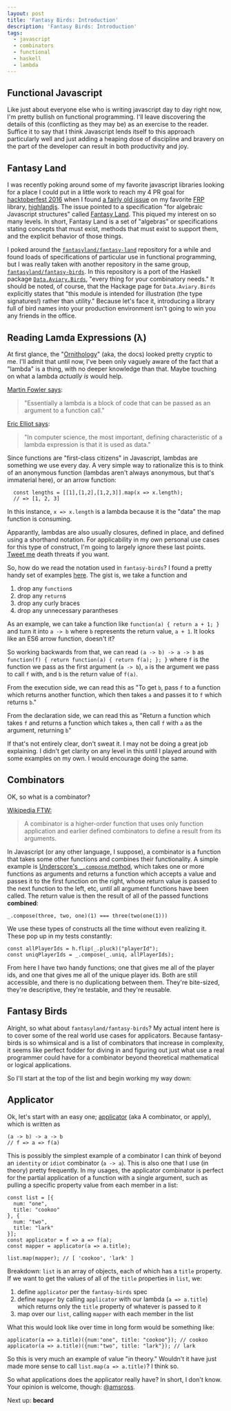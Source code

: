 ```yaml
---
layout: post
title: 'Fantasy Birds: Introduction'
description: 'Fantasy Birds: Introduction'
tags: 
  - javascript
  - combinators
  - functional
  - haskell
  - lambda
---
```


## Functional Javascript

Like just about everyone else who is writing javascript day to day right now, I'm pretty bullish on functional programming. I'll leave discovering the details of this (conflicting as they may be) as an exercise to the reader. Suffice it to say that I think Javascript lends itself to this approach particularly well and just adding a heaping dose of discipline and bravery on the part of the developer can result in both productivity and joy.

## Fantasy Land

I was recently poking around some of my favorite javascript libraries looking for a place I could put in a little work to reach my 4 PR goal for [hacktoberfest 2016](https://hacktoberfest.digitalocean.com/) when I found [a fairly old issue](https://github.com/caolan/highland/pull/114) on my favorite [FRP](https://en.wikipedia.org/wiki/Functional_reactive_programming) library, [highlandjs](http://highlandjs.org/). The issue pointed to a specification "for algebraic Javascript structures" called [Fantasy Land](https://github.com/fantasyland/fantasy-land). This piqued my interest on so many levels. In short, Fantasy Land is a set of "algebras" or specifications stating concepts that must exist, methods that must exist to support them, and the explicit behavior of those things.

I poked around the [`fantasyland/fantasy-land`](https://github.com/fantasyland/fantasy-land) repository for a while and found loads of specifications of particular use in functional programming, but I was really taken with another repository in the same group, [`fantasyland/fantasy-birds`](https://github.com/fantasyland/fantasy-birds). In this repository is a port of the Haskell package [`Data.Aviary.Birds`](https://hackage.haskell.org/package/data-aviary-0.4.0/docs/Data-Aviary-Birds.html), "every thing for your combinatory needs." It should be noted, of course, that the Hackage page for `Data.Aviary.Birds` explicitly states that "this module is intended for illustration (the type signatures!) rather than utility." Because let's face it, introducing a library full of bird names into your production environment isn't going to win you any friends in the office.

## Reading Lamda Expressions (&lambda;)

At first glance, the "[Ornithology](https://github.com/fantasyland/fantasy-birds#ornithology)" (aka, the docs) looked pretty cryptic to me. I'll admit that until now, I've been only vaguely aware of the fact that a "lambda" is a thing, with no deeper knowledge than that. Maybe touching on what a lambda _actually is_ would help.

[Martin Fowler says](http://martinfowler.com/bliki/Lambda.html): 

> "Essentially a lambda is a block of code that can be passed as an argument to a function call."

[Eric Elliot says](https://gist.github.com/ericelliott/414be9be82128443f6df):

> "In computer science, the most important, defining characteristic of a lambda expression is that it is used as data."

Since functions are "first-class citizens" in Javascript, lambdas are something we use every day. A very simple way to rationalize this is to think of an anonymous function (lambdas aren't always anonymous, but that's immaterial here), or an arrow function: 

```
  const lengths = [[1],[1,2],[1,2,3]].map(x => x.length);
  // => [1, 2, 3]
```

In this instance, `x => x.length` is a lambda because it is the "data" the map function is consuming.

Apparantly, lambdas are also usually closures, defined in place, and defined using a shorthand notation. For applicability in my own personal use cases for this type of construct, I'm going to largely ignore these last points. [Tweet me](https://twitter.com/@amsross) death threats if you want.

So, how do we read the notation used in `fantasy-birds`? I found a pretty handy set of examples [here](http://www.tutorialsteacher.com/linq/linq-lambda-expression). The gist is, we take a function and

1. drop any `function`s
2. drop any `return`s
3. drop any curly braces
3. drop any unnecessary parantheses

As an example, we can take a function like `function(a) { return a + 1; }` and turn it into `a -> b` where `b` represents the return value, `a + 1`.  It looks like an ES6 arrow function, doesn't it?

So working backwards from that, we can read `(a -> b) -> a -> b` as `function(f) { return function(a) { return f(a); }; }` where `f` is the function we pass as the first argument (`a -> b`), `a` is the argument we pass to call `f` with, and `b` is the return value of `f(a)`.

From the execution side, we can read this as "To get `b`, pass `f` to a function which returns another function, which then takes `a` and passes it to `f` which returns `b`."

From the declaration side, we can read this as "Return a function which takes `f` and returns a function which takes `a`, then call `f` with `a` as the argument, returning `b`"

If that's not entirely clear, don't sweat it. I may not be doing a great job explaining. I didn't get clarity on any level in this until I played around with some examples on my own. I would encourage doing the same.

## Combinators

OK, so what is a combinator?

[Wikipedia FTW:](https://en.wikipedia.org/wiki/Combinatory_logic)
> A combinator is a higher-order function that uses only function application and earlier defined combinators to define a result from its arguments.

In Javascript (or any other language, I suppose), a combinator is a function that takes some other functions and combines their functionality. A simple example is [Underscore's `_.compose` method](http://underscorejs.org/#compose), which takes one or more functions as arguments and returns a function which accepts a value and passes it to the first function on the right, whose return value is passed to the next function to the left, etc, until all argument functions have been called. The return value is then the result of all of the passed functions **combined**:

```
_.compose(three, two, one)(1) === three(two(one(1)))
```

We use these types of constructs all the time without even realizing it. These pop up in my tests constantly:

```
const allPlayerIds = h.flip(_.pluck)("playerId");
const uniqPlayerIds = _.compose(_.uniq, allPlayerIds);
```

From here I have two handy functions; one that gives me all of the player ids, and one that gives me all of the unique player ids. Both are still accessible, and there is no duplicationg between them. They're bite-sized, they're descriptive, they're testable, and they're reusable.

## Fantasy Birds

Alright, so what about `fantasyland/fantasy-birds`? My actual intent here is to cover some of the real world use cases for applicators. Because fantasy-birds is so whimsical and is a list of combinators that increase in complexity, it seems like perfect fodder for diving in and figuring out just what use a real programmer could have for a combinator beyond theoretical mathematical  or logical applications.

So I'll start at the top of the list and begin working my way down:

## Applicator

Ok, let's start with an easy one; [applicator](https://github.com/fantasyland/fantasy-birds#applicator--a---b---a---b) (aka A combinator, or apply), which is written as

```
(a -> b) -> a -> b
// f => a => f(a)
```

This is possibly the simplest example of a combinator I can think of beyond an `identity` or `idiot` combinator (`a -> a`). This is also one that I use (in theory) pretty frequently. In my usages, the applicator combinator is perfect for the partial application of a function with a single argument, such as pulling a specific property value from each member in a list:

```
const list = [{
  num: "one",
  title: "cookoo"
}, {
  num: "two",
  title: "lark"
}];
const applicator = f => a => f(a);
const mapper = applicator(a => a.title);

list.map(mapper); // [ 'cookoo', 'lark' ]
```

Breakdown: `list` is an array of objects, each of which has a `title` property. If we want to get the values of all of the `title` properties in `list`, we:

1. define `applicator` per the `fantasy-birds` spec
2. define `mapper` by calling `applicator` with our lambda (`a => a.title`) which returns only the `title` property of whatever is passed to it
3. map over our `list`, calling `mapper` with each member in the list

What this would look like over time in long form would be something like:

```
applicator(a => a.title)({num:"one", title: "cookoo"}); // cookoo
applicator(a => a.title)({num:"two", title: "lark"}); // lark
```

So this is very much an example of value "in theory." Wouldn't it have just made more sense to call `list.map(a => a.title)`? I think so.

So what applications does the applicator really have? In short, I don't know. Your opinion is welcome, though: [@amsross](https://twitter.com/amsross).

Next up: **becard**
